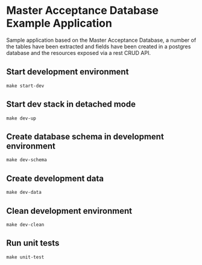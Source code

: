 # Master Acceptance Database Example Application

Sample application based on the Master Acceptance Database, a number of the tables have been extracted and fields have been created in a postgres database and the resources exposed via a rest CRUD API.

## Start development environment

`make start-dev`

## Start dev stack in detached mode

`make dev-up`

## Create database schema in development environment

`make dev-schema`

## Create development data

`make dev-data`

## Clean development environment

`make dev-clean`

## Run unit tests

`make unit-test`





